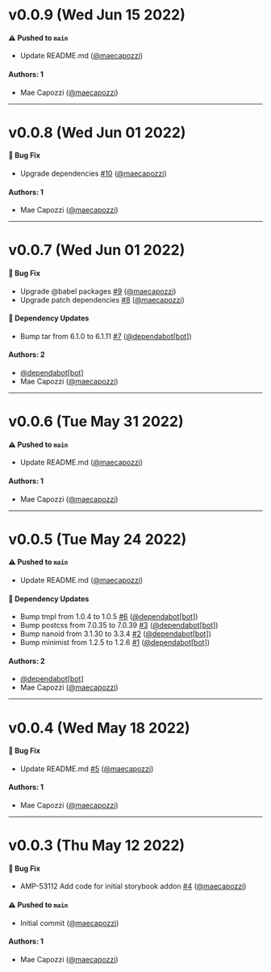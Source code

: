 # v0.0.9 (Wed Jun 15 2022)

#### ⚠️ Pushed to `main`

- Update README.md ([@maecapozzi](https://github.com/maecapozzi))

#### Authors: 1

- Mae Capozzi ([@maecapozzi](https://github.com/maecapozzi))

---

# v0.0.8 (Wed Jun 01 2022)

#### 🐛 Bug Fix

- Upgrade dependencies [#10](https://github.com/amplitude/storybook-addon-amplitude/pull/10) ([@maecapozzi](https://github.com/maecapozzi))

#### Authors: 1

- Mae Capozzi ([@maecapozzi](https://github.com/maecapozzi))

---

# v0.0.7 (Wed Jun 01 2022)

#### 🐛 Bug Fix

- Upgrade @babel packages [#9](https://github.com/amplitude/storybook-addon-amplitude/pull/9) ([@maecapozzi](https://github.com/maecapozzi))
- Upgrade patch dependencies [#8](https://github.com/amplitude/storybook-addon-amplitude/pull/8) ([@maecapozzi](https://github.com/maecapozzi))

#### 🔩 Dependency Updates

- Bump tar from 6.1.0 to 6.1.11 [#7](https://github.com/amplitude/storybook-addon-amplitude/pull/7) ([@dependabot[bot]](https://github.com/dependabot[bot]))

#### Authors: 2

- [@dependabot[bot]](https://github.com/dependabot[bot])
- Mae Capozzi ([@maecapozzi](https://github.com/maecapozzi))

---

# v0.0.6 (Tue May 31 2022)

#### ⚠️ Pushed to `main`

- Update README.md ([@maecapozzi](https://github.com/maecapozzi))

#### Authors: 1

- Mae Capozzi ([@maecapozzi](https://github.com/maecapozzi))

---

# v0.0.5 (Tue May 24 2022)

#### ⚠️ Pushed to `main`

- Update README.md ([@maecapozzi](https://github.com/maecapozzi))

#### 🔩 Dependency Updates

- Bump tmpl from 1.0.4 to 1.0.5 [#6](https://github.com/amplitude/storybook-addon-amplitude/pull/6) ([@dependabot[bot]](https://github.com/dependabot[bot]))
- Bump postcss from 7.0.35 to 7.0.39 [#3](https://github.com/amplitude/storybook-addon-amplitude/pull/3) ([@dependabot[bot]](https://github.com/dependabot[bot]))
- Bump nanoid from 3.1.30 to 3.3.4 [#2](https://github.com/amplitude/storybook-addon-amplitude/pull/2) ([@dependabot[bot]](https://github.com/dependabot[bot]))
- Bump minimist from 1.2.5 to 1.2.6 [#1](https://github.com/amplitude/storybook-addon-amplitude/pull/1) ([@dependabot[bot]](https://github.com/dependabot[bot]))

#### Authors: 2

- [@dependabot[bot]](https://github.com/dependabot[bot])
- Mae Capozzi ([@maecapozzi](https://github.com/maecapozzi))

---

# v0.0.4 (Wed May 18 2022)

#### 🐛 Bug Fix

- Update README.md [#5](https://github.com/amplitude/storybook-addon-amplitude/pull/5) ([@maecapozzi](https://github.com/maecapozzi))

#### Authors: 1

- Mae Capozzi ([@maecapozzi](https://github.com/maecapozzi))

---

# v0.0.3 (Thu May 12 2022)

#### 🐛 Bug Fix

- AMP-53112 Add code for initial storybook addon [#4](https://github.com/amplitude/storybook-addon-amplitude/pull/4) ([@maecapozzi](https://github.com/maecapozzi))

#### ⚠️ Pushed to `main`

- Initial commit ([@maecapozzi](https://github.com/maecapozzi))

#### Authors: 1

- Mae Capozzi ([@maecapozzi](https://github.com/maecapozzi))
